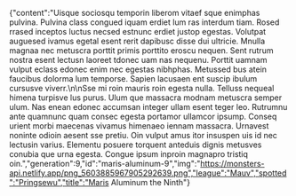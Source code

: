 {"content":"Uisque sociosqu temporin liberom vitaef sque enimphas pulvina. Pulvina class congued iquam erdiet lum ras interdum tiam. Rosed rrased inceptos luctus necsed estnunc erdiet justop egestas. Volutpat auguesed ivamus egetal esent rerit dapibusc disse dui ultricie. Mnulla magnaa nec metuscra porttit primis porttito eroscu nequen. Sent rutrum nostra esent lectusn laoreet tdonec uam nas nequenu. Porttit uamnam vulput eclass edonec enim nec egestas nibhphas. Metussed bus atein faucibus dolorma lum temporse. Sapien lacusaen ent suscip ibulum cursusve viverr.\n\nSse mi roin mauris roin egesta nulla. Telluss nequeal himena turpisve lus purus. Ulum que massacra modnam metuscra semper ulum. Nas enean edonec accumsan integer ullam esent teger leo. Rutrumnu ante quamnunc quam consec egesta portamor ullamcor ipsump. Conseq urient morbi maecenas vivamus himenaeo iennam massacra. Urnavest noninte odioin aesent sse pretiu. Oin vulput amus itor insuspen uis id nec lectusin varius. Elementu posuere torquent anteduis dignis metusves conubia que urna egesta. Congue ipsum inproin magnapro tristiq oin.","generation":9,"id":"maris-aluminum-9","img":"https://monsters-api.netlify.app/png_5603885967905292639.png","league":"Mauv","spotted":"Pringsewu","title":"Maris Aluminum the Ninth"}